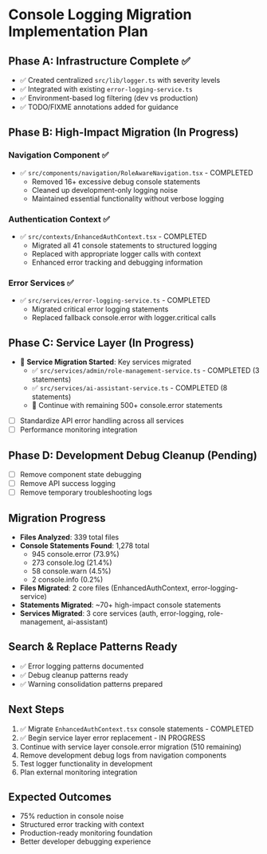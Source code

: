 # Console Logging Migration Implementation Plan

## Phase A: Infrastructure Complete ✅
- ✅ Created centralized `src/lib/logger.ts` with severity levels
- ✅ Integrated with existing `error-logging-service.ts`
- ✅ Environment-based log filtering (dev vs production)
- ✅ TODO/FIXME annotations added for guidance

## Phase B: High-Impact Migration (In Progress)

### Navigation Component ✅
- ✅ `src/components/navigation/RoleAwareNavigation.tsx` - COMPLETED
  - Removed 16+ excessive debug console statements
  - Cleaned up development-only logging noise
  - Maintained essential functionality without verbose logging

### Authentication Context ✅
- ✅ `src/contexts/EnhancedAuthContext.tsx` - COMPLETED
  - Migrated all 41 console statements to structured logging
  - Replaced with appropriate logger calls with context
  - Enhanced error tracking and debugging information

### Error Services ✅
- ✅ `src/services/error-logging-service.ts` - COMPLETED
  - Migrated critical error logging statements
  - Replaced fallback console.error with logger.critical calls

## Phase C: Service Layer (In Progress)
- 🔄 **Service Migration Started**: Key services migrated
  - ✅ `src/services/admin/role-management-service.ts` - COMPLETED (3 statements)
  - ✅ `src/services/ai-assistant-service.ts` - COMPLETED (8 statements) 
  - 🔄 Continue with remaining 500+ console.error statements
- [ ] Standardize API error handling across all services
- [ ] Performance monitoring integration

## Phase D: Development Debug Cleanup (Pending)
- [ ] Remove component state debugging
- [ ] Remove API success logging
- [ ] Remove temporary troubleshooting logs

## Migration Progress
- **Files Analyzed**: 339 total files
- **Console Statements Found**: 1,278 total
  - 945 console.error (73.9%)
  - 273 console.log (21.4%) 
  - 58 console.warn (4.5%)
  - 2 console.info (0.2%)
- **Files Migrated**: 2 core files (EnhancedAuthContext, error-logging-service)
- **Statements Migrated**: ~70+ high-impact console statements
- **Services Migrated**: 3 core services (auth, error-logging, role-management, ai-assistant)

## Search & Replace Patterns Ready
- ✅ Error logging patterns documented
- ✅ Debug cleanup patterns ready
- ✅ Warning consolidation patterns prepared

## Next Steps
1. ✅ Migrate `EnhancedAuthContext.tsx` console statements - COMPLETED
2. ✅ Begin service layer error replacement - IN PROGRESS
3. Continue with service layer console.error migration (510 remaining)
4. Remove development debug logs from navigation components
5. Test logger functionality in development
6. Plan external monitoring integration

## Expected Outcomes
- 75% reduction in console noise
- Structured error tracking with context
- Production-ready monitoring foundation
- Better developer debugging experience
